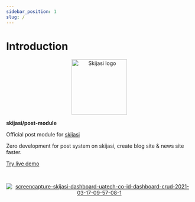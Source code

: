 ```yaml
---
sidebar_position: 1
slug: /
---
```


# Introduction

<p align="center">
  <a href="https://skijasi-docs.uatech.co.id/">
    <img src="/img/skijasi-post-logo.png" width="150px" alt="Skijasi logo" />  
  </a>
  <p><b>skijasi/post-module</b></p>
</p>

<p align="left">Official post module for <a href="https://github.com/nadzorservera-croatia/skijasi">skijasi</a></p>
<p align="left">Zero development for post system on skijasi, create blog site & news site faster.</p>
<p align="left"><a href="https://skijasi-demo.uatech.co.id/post" target="_blank">Try live demo</a></p>
<br />
<p align="center">
  <a href="https://skijasi-docs.uatech.co.id/">
    <img src="https://skijasi-post.uatech.co.id/img/skijasi-post-module-preview.png" alt="screencapture-skijasi-dashboard-uatech-co-id-dashboard-crud-2021-03-17-09-57-08-1" />
  </a>
</p>
